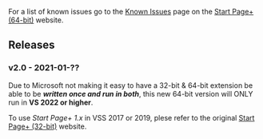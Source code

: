 For a list of known issues go to the [Known Issues][known-issues-url]
page on the [Start Page+ (64-bit)][start-page-plus-64-bit-url] website.

[start-page-plus-64-bit-url]: https://luminous-software.solutions/start-page-plus-64-bit
[start-page-plus-32-bit-url]: https://luminous-software.solutions/start-page-plus
[known-issues-url]: https://luminous-software.solutions/start-page-plus-64-bit/known-issues

## Releases

### v2.0 - 2021-01-??

Due to Microsoft not making it easy to have a 32-bit & 64-bit extension be able to be
**_written once and run in both_**, this new 64-bit version will ONLY run in 
**VS 2022 or higher**.

To use *Start Page+ 1.x* in VSS 2017 or 2019, plese refer to 
the original [Start Page+ (32-bit)][start-page-plus-32-bit-url] website.
